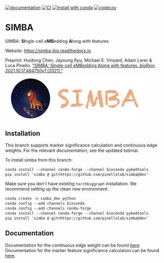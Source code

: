 [![documentation](https://readthedocs.org/projects/simba-bio/badge/?version=latest)](https://simba-bio.readthedocs.io/en/latest/)
[![CI](https://github.com/pinellolab/simba/actions/workflows/CI.yml/badge.svg)](https://github.com/pinellolab/simba/actions/workflows/CI.yml)
[![Install with conda](https://anaconda.org/bioconda/simba/badges/version.svg)](https://anaconda.org/bioconda/simba)
[![codecov](https://codecov.io/gh/pinellolab/simba/branch/master/graph/badge.svg?token=NDQJQPL18K)](https://codecov.io/gh/pinellolab/simba)

# SIMBA

SIMBA: **SI**ngle-cell e**MB**edding **A**long with features

Website: https://simba-bio.readthedocs.io

Preprint: Huidong Chen, Jayoung Ryu, Michael E. Vinyard, Adam Lerer & Luca Pinello. ["SIMBA: SIngle-cell eMBedding Along with features. *bioRxiv, 2021.10.17.464750v1* (2021)."](https://www.biorxiv.org/content/10.1101/2021.10.17.464750v1)

<img src="./docs/source/_static/img/logo_simba.png?raw=true" width="450">

## Installation
This branch supports marker significance calculation and continuous edge weights. For the relevant documentation, see the updated tutorial. 

To install simba from this branch:
```
conda install --channel conda-forge --channel bioconda pybedtools
pip install 'simba @ git+https://github.com/pinellolab/simba@dev'
```

Make sure you don't have existing `torchbiggraph` installation. 
We recommend setting up the clean new environment:
```
conda create -n simba_dev python
conda config --add channels bioconda
conda config --add channels conda-forge
conda install --channel conda-forge --channel bioconda pybedtools
pip install 'simba @ git+https://github.com/pinellolab/simba@dev'
```

## Documentation
Documentation for the continuous edge weight can be found [here](https://github.com/huidongchen/simba_tutorials/tree/main/v1.2). 
Documentation for the marker feature significance calculation can be found [here](https://github.com/huidongchen/simba_tutorials/tree/dev/v1.1sig).
